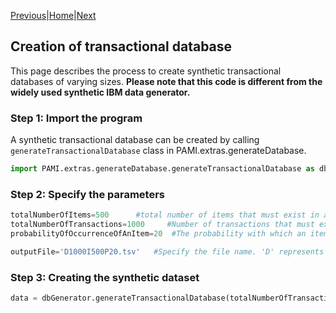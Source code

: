 [Previous](DF2DBPlus.html)|[Home](index.html)|[Next](createTemporalDatabase.html)


## Creation of transactional database

This page describes the process to create synthetic transactional databases of varying sizes. __Please note that this code is different from the widely used 
synthetic IBM data generator.__

### Step 1: Import the program
A synthetic transactional database can be created by calling `generateTransactionalDatabase` class in PAMI.extras.generateDatabase. 

```Python
import PAMI.extras.generateDatabase.generateTransactionalDatabase as dbGenerator
```
### Step 2: Specify the parameters

```Python
totalNumberOfItems=500      #total number of items that must exist in a database. Symbol used for this term is I
totalNumberOfTransactions=1000     #Number of transactions that must exist in a database. Symbol used for this term is D
probabilityOfOccurrenceOfAnItem=20  #The probability with which an item must occur in a transaction. The value ranges between 0 to 100. Symbol used for this term is P

outputFile='D1000I500P20.tsv'   #Specify the file name. 'D' represents the database size, 'I' represents the total number of items and 'P' represents the probability of occurrence of an item in a database
```
### Step 3: Creating the synthetic dataset

```Python
data = dbGenerator.generateTransactionalDatabase(totalNumberOfTransactions, totalNumberOfItems, probabilityOfOccurrenceOfAnItem, outputFile)
```
